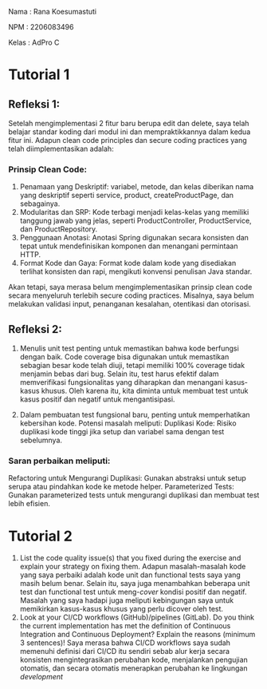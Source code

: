 Nama    : Rana Koesumastuti

NPM     : 2206083496

Kelas   : AdPro C

# Tutorial 1
## Refleksi 1:
Setelah mengimplementasi 2 fitur baru berupa edit dan delete, saya telah belajar standar koding dari modul ini dan mempraktikkannya dalam kedua fitur ini.
Adapun clean code principles dan secure coding practices yang telah diimplementasikan adalah:

### Prinsip Clean Code:

1. Penamaan yang Deskriptif: variabel, metode, dan kelas diberikan nama yang deskriptif seperti service, product, createProductPage, dan sebagainya.
2. Modularitas dan SRP: Kode terbagi menjadi kelas-kelas yang memiliki tanggung jawab yang jelas, seperti ProductController, ProductService, dan ProductRepository.
3. Penggunaan Anotasi: Anotasi Spring digunakan secara konsisten dan tepat untuk mendefinisikan komponen dan menangani permintaan HTTP.
4. Format Kode dan Gaya: Format kode dalam kode yang disediakan terlihat konsisten dan rapi, mengikuti konvensi penulisan Java standar.

Akan tetapi, saya merasa belum mengimplementasikan prinsip clean code secara menyeluruh terlebih secure coding practices. Misalnya, saya belum melakukan validasi input, penanganan kesalahan, otentikasi dan otorisasi. 


## Refleksi 2:

1. Menulis unit test penting untuk memastikan bahwa kode berfungsi dengan baik. Code coverage bisa digunakan untuk memastikan sebagian besar kode telah diuji, tetapi memiliki 100% coverage tidak menjamin bebas dari bug. Selain itu, test harus efektif dalam memverifikasi fungsionalitas yang diharapkan dan menangani kasus-kasus khusus. Oleh karena itu, kita diminta untuk membuat test untuk kasus positif dan negatif untuk mengantisipasi.

2. Dalam pembuatan test fungsional baru, penting untuk memperhatikan kebersihan kode. Potensi masalah meliputi:
Duplikasi Kode: Risiko duplikasi kode tinggi jika setup dan variabel sama dengan test sebelumnya.

### Saran perbaikan meliputi:

Refactoring untuk Mengurangi Duplikasi: Gunakan abstraksi untuk setup serupa atau pindahkan kode ke metode helper.
Parameterized Tests: Gunakan parameterized tests untuk mengurangi duplikasi dan membuat test lebih efisien.

# Tutorial 2
1. List the code quality issue(s) that you fixed during the exercise and explain your strategy on fixing them.
   Adapun masalah-masalah kode yang saya perbaiki adalah kode unit dan functional tests saya yang masih belum benar. Selain itu, saya juga menambahkan beberapa unit test dan functional test untuk meng-_cover_ kondisi positif dan negatif.
    Masalah yang saya hadapi juga meliputi kebingungan saya untuk memikirkan kasus-kasus khusus yang perlu dicover oleh test.
2. Look at your CI/CD workflows (GitHub)/pipelines (GitLab). Do you think the current implementation has met the definition of Continuous Integration and Continuous Deployment? Explain the reasons (minimum 3 sentences)!
   Saya merasa bahwa CI/CD workflows saya sudah memenuhi definisi dari CI/CD itu sendiri sebab alur kerja secara konsisten mengintegrasikan perubahan kode, menjalankan pengujian otomatis, dan secara otomatis menerapkan perubahan ke lingkungan _development_
